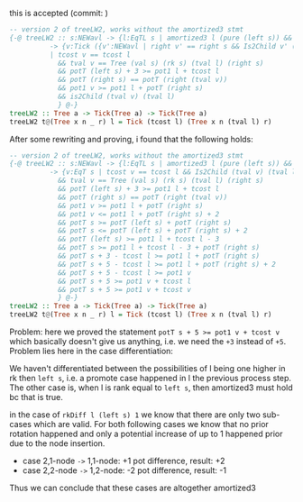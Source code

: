 this is accepted (commit: )
```haskell
-- version 2 of treeLW2, works without the amortized3 stmt
{-@ treeLW2 :: s:NEWavl -> {l:EqTL s | amortized3 l (pure (left s)) && is2Child s (tval l)} 
          -> {v:Tick ({v':NEWavl | right v' == right s && Is2Child v' (tval l) && rk s == rk v' && IsWavlNode v' }) 
          | tcost v == tcost l
            && tval v == Tree (val s) (rk s) (tval l) (right s)
            && potT (left s) + 3 >= pot1 l + tcost l 
            && potT (right s) == potT (right (tval v))
            && pot1 v >= pot1 l + potT (right s)
            && is2Child (tval v) (tval l)
            } @-}
treeLW2 :: Tree a -> Tick(Tree a) -> Tick(Tree a)
treeLW2 t@(Tree x n _ r) l = Tick (tcost l) (Tree x n (tval l) r)
```

After some rewriting and proving, i found that the following holds: 
```haskell
-- version 2 of treeLW2, works without the amortized3 stmt
{-@ treeLW2 :: s:NEWavl -> {l:EqTL s | amortized3 l (pure (left s)) && is2Child s (tval l)} 
          -> {v:EqT s | tcost v == tcost l && Is2Child (tval v) (tval l)
            && tval v == Tree (val s) (rk s) (tval l) (right s)
            && potT (left s) + 3 >= pot1 l + tcost l 
            && potT (right s) == potT (right (tval v))
            && pot1 v >= pot1 l + potT (right s)
            && pot1 v <= pot1 l + potT (right s) + 2
            && potT s >= potT (left s) + potT (right s)
            && potT s <= potT (left s) + potT (right s) + 2
            && potT (left s) >= pot1 l + tcost l - 3
            && potT s >= pot1 l + tcost l - 3 + potT (right s)
            && potT s + 3 - tcost l >= pot1 l + potT (right s)
            && potT s + 5 - tcost l >= pot1 l + potT (right s) + 2
            && potT s + 5 - tcost l >= pot1 v
            && potT s + 5 >= pot1 v + tcost l
            && potT s + 5 >= pot1 v + tcost v
            } @-}
treeLW2 :: Tree a -> Tick(Tree a) -> Tick(Tree a)
treeLW2 t@(Tree x n _ r) l = Tick (tcost l) (Tree x n (tval l) r)
```

Problem: here we proved the statement `potT s + 5 >= pot1 v + tcost v` which basically doesn't give us anything, i.e. we need the `+3` instead of `+5`.
Problem lies here in the case differentiation: 

We haven't differentiated between the possibilities of l being one higher in rk then `left s`, i.e. a promote case happened in l the previous process step. 
The other case is, when l is rank equal to `left s`, then amortized3 must hold bc that is true.

in the case of `rkDiff l (left s) 1` we know that there are only two sub-cases which are valid. For both following cases we know that no prior rotation happened and only a potential increase of up to 1 happened prior due to the node insertion. 

* case 2,1-node `->` 1,1-node: +1 pot difference, result: +2
* case 2,2-node `->` 1,2-node: -2 pot difference, result: -1

Thus we can conclude that these cases are altogether amortized3